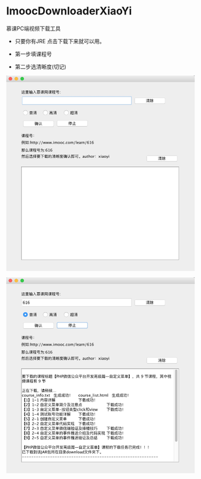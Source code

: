# ImoocDownloaderXiaoYi
慕课PC端视频下载工具

* 只要你有JRE 点击下载下来就可以用。

* 第一步填课程号
* 第二步选清晰度(切记)

![Aaron Swartz](https://github.com/swxca/ImoocDownloaderXiaoYi/blob/master/libs/74.pic.jpg)

![Aaron Swartz](https://github.com/swxca/ImoocDownloaderXiaoYi/blob/master/libs/756.jpg)


